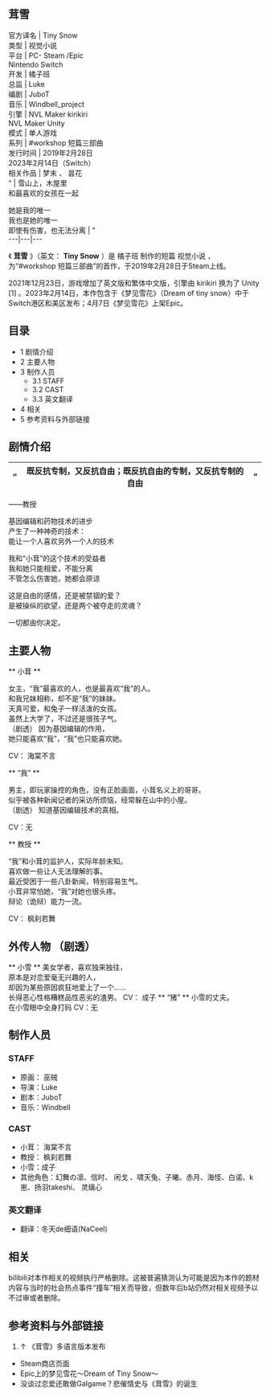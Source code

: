 茸雪  
---  
官方译名  |  Tiny Snow   
类型  |  视觉小说   
平台  |  PC-  Steam  /Epic   
Nintendo Switch  
开发  |  橘子班   
总监  |  Luke   
编剧  |  JuboT   
音乐  |  Windbell_project   
引擎  |  NVL Maker  kirikiri    
NVL Maker Unity  
模式  |  单人游戏   
系列  |  #workshop 短篇三部曲   
发行时间  |  2019年2月28日   
2023年2月14日（Switch）  
相关作品  |  梦末  、  昙花   
“  |  雪山上，木屋里   
和最喜欢的女孩在一起  
  
她是我的唯一  
我也是她的唯一  
即使有伤害，也无法分离  |  ”   
---|---|---  
  
《 **茸雪** 》（英文： **Tiny Snow** ）是  橘子班  制作的短篇  视觉小说  ，为“#workshop
短篇三部曲”的首作，于2019年2月28日于Steam上线。

2021年12月23日，游戏增加了英文版和繁体中文版，引擎由  kirikiri  换为了  Unity  [1]
。2023年2月14日，本作包含于《梦见雪花》（Dream of tiny snow）中于Switch港区和美区发布；4月7日《梦见雪花》上架Epic。

##  目录

  * 1  剧情介绍 
  * 2  主要人物 
  * 3  制作人员 
    * 3.1  STAFF 
    * 3.2  CAST 
    * 3.3  英文翻译 
  * 4  相关 
  * 5  参考资料与外部链接 

##  剧情介绍

“  |  既反抗专制，又反抗自由；既反抗自由的专制，又反抗专制的自由  |  ”   
---|---|---  
——教授  
  
基因编辑和药物技术的进步  
产生了一种神奇的技术：  
能让一个人喜欢另外一个人的技术  
  
我和“小茸”的这个技术的受益者  
我和她只能相爱，不能分离  
不管怎么伤害她，她都会原谅  
  
这是自由的感情，还是被禁锢的爱？  
是被操纵的欲望，还是两个被夺走的灵魂？  
  
一切都由你决定。

##  主要人物

** 小茸  **

女主，“我”最喜欢的人，也是最喜欢“我”的人。  
和我兄妹相称，却不是“我”的妹妹。  
天真可爱，和兔子一样活泼的女孩。  
虽然上大学了，不过还是很孩子气。  
（剧透）  因为基因编辑的作用，  
她只能喜欢“我”，“我”也只能喜欢她。

CV：  海棠不言

** “我”  **

男主，即玩家操控的角色，没有正脸画面，小茸名义上的哥哥。  
似乎被各种新闻记者的采访所烦恼，经常躲在山中的小屋。  
（剧透）  知道基因编辑技术的真相。

CV：无

** 教授  **

“我”和小茸的监护人，实际年龄未知。  
喜欢做一些让人无法理解的事。  
最近受困于一些八卦新闻，特别容易生气。  
小茸非常怕她，“我”对她也很头疼。  
辩论（诡辩）能力一流。

CV：  枫刹若舞

外传人物  （剧透）  
---  
** 小雪  ** 美女学者，喜欢独来独往，  
原本是对恋爱毫无兴趣的人，  
却因为某些原因疯狂地爱上了一个……  
长得恶心性格糟糕品性恶劣的渣男。  CV：  成子  ** “猪”  ** 小雪的丈夫。  
在小雪眼中全身打码  CV：无  
  
##  制作人员

###  STAFF

  * 原画：  巫贼 
  * 导演：Luke 
  * 剧本：JuboT 
  * 音乐：Windbell 

###  CAST

  * 小茸：  海棠不言 
  * 教授：  枫刹若舞 
  * 小雪：成子 
  * 其他角色：幻舞の凛、信时、  闲戈  、啸天兔、子曦、赤月、海怪、白诺、k崽、扬羽takeshi、  灵缡心 

###  英文翻译

  * 翻译：冬天de细语(NaCeel) 

##  相关

bilibili对本作相关的视频执行严格删除。这被普遍猜测认为可能是因为本作的题材内容与当时的社会热点事件“撞车”相关而导致，但数年后b站仍然对相关视频予以不过审或者删除。

##  参考资料与外部链接

  1. ↑  《茸雪》多语言版本发布 

  * Steam商店页面 
  * Epic上的梦见雪花～Dream of Tiny Snow～ 
  * 没谈过恋爱还敢做Galgame？悲催情史与《茸雪》的诞生 

